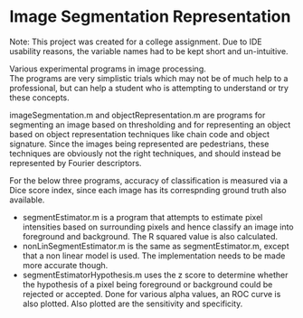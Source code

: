 # Image Segmentation Representation  
Note: This project was created for a college assignment. Due to IDE usability reasons, the variable names had to be kept short and un-intuitive.  

Various experimental programs in image processing.  
The programs are very simplistic trials which may not be of much help to a professional, but can help a student who is attempting to understand or try these concepts.  
  
imageSegmentation.m and objectRepresentation.m are programs for segmenting an image based on thresholding and for representing an object based on object representation techniques like chain code and object signature. Since the images being represented are pedestrians, these techniques are obviously not the right techniques, and should instead be represented by Fourier descriptors.  
  
For the below three programs, accuracy of classification is measured via a Dice score index, since each image has its correspnding ground truth also available. 
* segmentEstimator.m is a program that attempts to estimate pixel intensities based on surrounding pixels and hence classify an image into foreground and background. The R squared value is also calculated.  
* nonLinSegmentEstimator.m is the same as segmentEstimator.m, except that a non linear model is used. The implementation needs to be made more accurate though.  
* segmentEstimatorHypothesis.m uses the z score to determine whether the hypothesis of a pixel being foreground or background could be rejected or accepted. Done for various alpha values, an ROC curve is also plotted. Also plotted are the sensitivity and specificity.  
